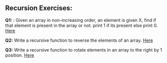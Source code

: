 ## Recursion Exercises: 
**Q1:** :  Given an array in non-increasing order, an element is given X, find if that element is present in the array or not. print 1 if its present else print 0. [Here](https://github.com/ArhanBytes/Rohit-Negi-CPP-DSA-Course/blob/main/Lectures/Lecture_057/Homework/Q1.cpp)

**Q2:**  Write a recursive function to reverse the elements of an array. [Here](https://github.com/ArhanBytes/Rohit-Negi-CPP-DSA-Course/blob/main/Lectures/Lecture_057/Homework/Q2.cpp)

**Q3:** Write a recursive function to rotate elements in an array to the right by 1 position. [Here](https://github.com/ArhanBytes/Rohit-Negi-CPP-DSA-Course/blob/main/Lectures/Lecture_057/Homework/Q3.cpp)